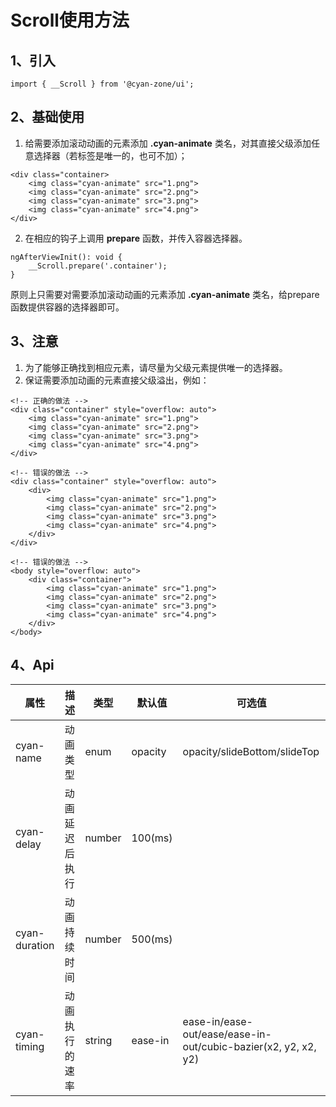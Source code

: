 # Scroll使用方法

## 1、引入

```
import { __Scroll } from '@cyan-zone/ui';
```

## 2、基础使用

1. 给需要添加滚动动画的元素添加 **.cyan-animate** 类名，对其直接父级添加任意选择器（若标签是唯一的，也可不加）；

```
<div class="container>
    <img class="cyan-animate" src="1.png">
    <img class="cyan-animate" src="2.png">
    <img class="cyan-animate" src="3.png">
    <img class="cyan-animate" src="4.png">
</div>
```

2. 在相应的钩子上调用 **prepare** 函数，并传入容器选择器。

```
ngAfterViewInit(): void {
    __Scroll.prepare('.container');
}
```

原则上只需要对需要添加滚动动画的元素添加 **.cyan-animate** 类名，给prepare函数提供容器的选择器即可。

## 3、注意

1. 为了能够正确找到相应元素，请尽量为父级元素提供唯一的选择器。
2. 保证需要添加动画的元素直接父级溢出，例如：

```
<!-- 正确的做法 -->
<div class="container" style="overflow: auto">
    <img class="cyan-animate" src="1.png">
    <img class="cyan-animate" src="2.png">
    <img class="cyan-animate" src="3.png">
    <img class="cyan-animate" src="4.png">
</div>

<!-- 错误的做法 -->
<div class="container" style="overflow: auto">
    <div>
        <img class="cyan-animate" src="1.png">
        <img class="cyan-animate" src="2.png">
        <img class="cyan-animate" src="3.png">
        <img class="cyan-animate" src="4.png">
    </div>
</div>

<!-- 错误的做法 -->
<body style="overflow: auto">
    <div class="container">
        <img class="cyan-animate" src="1.png">
        <img class="cyan-animate" src="2.png">
        <img class="cyan-animate" src="3.png">
        <img class="cyan-animate" src="4.png">
    </div>
</body>
```

## 4、Api

|属性|描述|类型|默认值|可选值|
|---------|--|-----|-------|--|
|cyan-name|动画类型|enum|opacity|opacity/slideBottom/slideTop
|cyan-delay|动画延迟后执行|number|100(ms)|
|cyan-duration|动画持续时间|number|500(ms)|
|cyan-timing|动画执行的速率|string|ease-in|ease-in/ease-out/ease/ease-in-out/cubic-bazier(x2, y2, x2, y2)
